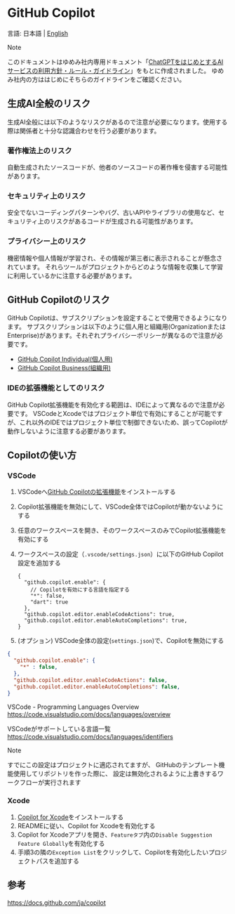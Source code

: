 # GitHub Copilot

言語: 日本語 | [English](/docs/en/COPILOT.md)

> [!NOTE]
> このドキュメントはゆめみ社内専用ドキュメント「[ChatGPTをはじめとするAIサービスの利用方針・ルール・ガイドライン](https://www.notion.so/yumemi/ChatGPT-AI-f951c2e2542e4db5af72386329e23155)」をもとに作成されました。
> ゆめみ社内の方ははじめにそちらのガイドラインをご確認ください。

## 生成AI全般のリスク

生成AI全般には以下のようなリスクがあるので注意が必要になります。使用する際は関係者と十分な認識合わせを行う必要があります。

### 著作権法上のリスク

自動生成されたソースコードが、他者のソースコードの著作権を侵害する可能性があります。

### セキュリティ上のリスク

安全でないコーディングパターンやバグ、古いAPIやライブラリの使用など、セキュリティ上のリスクがあるコードが生成される可能性があります。

### プライバシー上のリスク

機密情報や個人情報が学習され、その情報が第三者に表示されることが懸念されています。
それらツールがプロジェクトからどのような情報を収集して学習に利用しているかに注意する必要があります。

## GitHub Copilotのリスク

GitHub Copilotは、サブスクリプションを設定することで使用できるようになります。
サブスクリプションは以下のように個人用と組織用(OrganizationまたはEnterprise)があります。それぞれプライバシーポリシーが異なるので注意が必要です。

- [GitHub Copilot Individual(個人用)](https://docs.github.com/ja/copilot/overview-of-github-copilot/about-github-copilot-individual)
- [GitHub Copilot Business(組織用)](https://docs.github.com/ja/copilot/overview-of-github-copilot/about-github-copilot-business)

### IDEの拡張機能としてのリスク

GitHub Copilot拡張機能を有効化する範囲は、IDEによって異なるので注意が必要です。
VSCodeとXcodeではプロジェクト単位で有効にすることが可能ですが、これ以外のIDEではプロジェクト単位で制御できないため、誤ってCopilotが動作しないように注意する必要があります。

## Copilotの使い方

### VSCode

1. VSCodeへ[GitHub Copilotの拡張機能](https://marketplace.visualstudio.com/items?itemName=GitHub.copilot)をインストールする
2. Copilot拡張機能を無効にして、VSCode全体ではCopilotが動かないようにする
3. 任意のワークスペースを開き、そのワークスペースのみでCopilot拡張機能を有効にする
4. ワークスペースの設定（`.vscode/settings.json`）に以下のGitHub Copilot設定を追加する

    ```jsonc
    {
      "github.copilot.enable": {
        // Copilotを有効にする言語を指定する
        "*": false,
        "dart": true
      },
      "github.copilot.editor.enableCodeActions": true,
      "github.copilot.editor.enableAutoCompletions": true,
    }
    ```

5. (オプション) VSCode全体の設定(`settings.json`)で、Copilotを無効にする

```json
{
  "github.copilot.enable": {
    "*" : false,
  },
  "github.copilot.editor.enableCodeActions": false,
  "github.copilot.editor.enableAutoCompletions": false,
}
```

VSCode - Programming Languages Overview
<https://code.visualstudio.com/docs/languages/overview>

VSCodeがサポートしている言語一覧
<https://code.visualstudio.com/docs/languages/identifiers>

> [!NOTE]
> すでにこの設定はプロジェクトに適応されてますが、
> GitHubのテンプレート機能使用してリポジトリを作った際に、
> 設定は無効化されるように上書きするワークフローが実行されます
>
### Xcode

1. [Copilot for Xcode](https://github.com/intitni/CopilotForXcode)をインストールする
2. READMEに従い、Copilot for Xcodeを有効化する
3. Copilot for Xcodeアプリを開き、`Featureタブ`内の`Disable Suggestion Feature Globally`を有効化する
4. 手順3の隣の`Exception List`をクリックして、Copilotを有効化したいプロジェクトパスを追加する

## 参考

<https://docs.github.com/ja/copilot>

